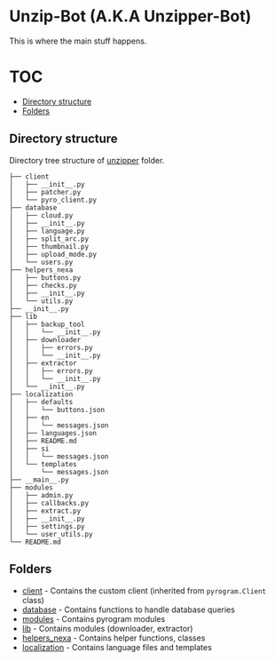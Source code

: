 # Unzip-Bot (A.K.A Unzipper-Bot)
This is where the main stuff happens.

# TOC
- [Directory structure](#directory-structure)
- [Folders](#folders)

## Directory structure
Directory tree structure of [unzipper](/unzipper) folder.

```
├── client
│   ├── __init__.py
│   ├── patcher.py
│   └── pyro_client.py
├── database
│   ├── cloud.py
│   ├── __init__.py
│   ├── language.py
│   ├── split_arc.py
│   ├── thumbnail.py
│   ├── upload_mode.py
│   └── users.py
├── helpers_nexa
│   ├── buttons.py
│   ├── checks.py
│   ├── __init__.py
│   └── utils.py
├── __init__.py
├── lib
│   ├── backup_tool
│   │   └── __init__.py
│   ├── downloader
│   │   ├── errors.py
│   │   └── __init__.py
│   ├── extractor
│   │   ├── errors.py
│   │   └── __init__.py
│   └── __init__.py
├── localization
│   ├── defaults
│   │   └── buttons.json
│   ├── en
│   │   └── messages.json
│   ├── languages.json
│   ├── README.md
│   ├── si
│   │   └── messages.json
│   └── templates
│       └── messages.json
├── __main__.py
├── modules
│   ├── admin.py
│   ├── callbacks.py
│   ├── extract.py
│   ├── __init__.py
│   ├── settings.py
│   └── user_utils.py
└── README.md
```


## Folders
- [client](client) - Contains the custom client (inherited from `pyrogram.Client` class)
- [database](database) - Contains functions to handle database queries
- [modules](modules) - Contains pyrogram modules
- [lib](lib) - Contains modules (downloader, extractor)
- [helpers_nexa](helpers_nexa) - Contains helper functions, classes
- [localization](localization) - Contains language files and templates